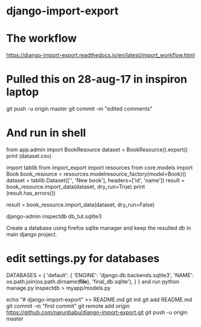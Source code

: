 # django-import-export
# The workflow
https://django-import-export.readthedocs.io/en/latest/import_workflow.html

# Pulled this on 28-aug-17 in inspiron laptop

git push -u origin master
git commit -m "edited comments"


# And run in shell
from app.admin import BookResource
dataset = BookResource().export()
print (dataset.csv)


import tablib
from import_export import resources
from core.models import Book
book_resource = resources.modelresource_factory(model=Book)()
dataset = tablib.Dataset(['', 'New book'], headers=['id', 'name'])
result = book_resource.import_data(dataset, dry_run=True)
print (result.has_errors())

result = book_resource.import_data(dataset, dry_run=False)


django-admin inspectdb db_tut.sqlite3

Create a database using firefox sqlite manager and keep the resulted db in main django project.

# edit settings.py for databases
DATABASES = {
    'default': {
        'ENGINE': 'django.db.backends.sqlite3',
        'NAME': os.path.join(os.path.dirname(__file__), 'final_db.sqlite'),
    }
}
and run
python manage.py inspectdb > myapp/models.py

echo "# django-import-export" >> README.md
git init
git add README.md
git commit -m "first commit"
git remote add origin https://github.com/narunbabu/django-import-export.git
git push -u origin master


